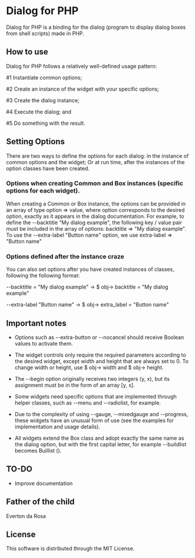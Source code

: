 # Dialog for PHP

Dialog for PHP is a binding for the dialog (program to display dialog boxes from shell scripts) made in PHP.

## How to use

Dialog for PHP follows a relatively well-defined usage pattern:

#1 Instantiate common options;

#2 Create an instance of the widget with your specific options;

#3 Create the dialog instance;

#4 Execute the dialog; and

#5 Do something with the result.

## Setting Options

There are two ways to define the options for each dialog: in the instance of common options and the widget; Or at run time, after the instances of the option classes have been created.

### Options when creating Common and Box instances (specific options for each widget).

When creating a Common or Box instance, the options can be provided in an array of type option => value, where option corresponds to the desired option, exactly as it appears in the dialog documentation. For example, to define the --backtitle "My dialog example", the following key / value pair must be included in the array of options: backtitle => "My dialog example". To use the --extra-label "Button name" option, we use extra-label => "Button name"

### Options defined after the instance craze

You can also set options after you have created instances of classes, following the following format:

--backtitle = "My dialog example" -> $ obj-> backtitle = "My dialog example"

--extra-label "Button name" -> $ obj-> extra_label = "Button name"

## Important notes

- Options such as --extra-button or --nocancel should receive Boolean values ​​to activate them.

- The widget controls only require the required parameters according to the desired widget, except width and height that are always set to 0. To change width or height, use $ obj-> width and $ obj-> height.

- The --begin option originally receives two integers (y, x), but its assignment must be in the form of an array [y, x].

- Some widgets need specific options that are implemented through helper classes, such as --menu and --radiolist, for example.

- Due to the complexity of using --gauge, --mixedgauge and --progress, these widgets have an unusual form of use (see the examples for implementation and usage details).

- All widgets extend the Box class and adopt exactly the same name as the dialog option, but with the first capital letter, for example --buildlist becomes Buillist ().

## TO-DO

- Improve documentation

## Father of the child

Everton da Rosa

## License

This software is distributed through the MIT License.
